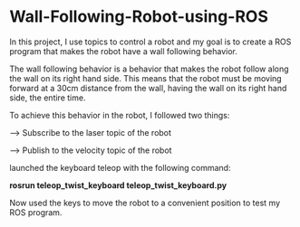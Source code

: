 # Wall-Following-Robot-using-ROS

In this project, I use topics to control a robot and my goal is to create a ROS program that makes the robot have a wall following behavior.

The wall following behavior is a behavior that makes the robot follow along the wall on its right hand side. This means that the robot must be moving forward at a 30cm distance from the wall, having the wall on its right hand side, the entire time.

To achieve this behavior in the robot, I followed two things:

--> Subscribe to the laser topic of the robot

--> Publish to the velocity topic of the robot


launched the keyboard teleop with the following command:

**rosrun teleop_twist_keyboard teleop_twist_keyboard.py**

Now used the keys to move the robot to a convenient position to test my ROS program.
